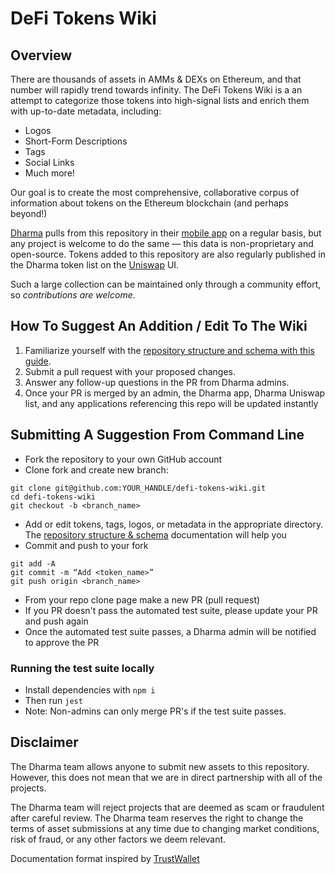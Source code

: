 # DeFi Tokens Wiki

## Overview

There are thousands of assets in AMMs & DEXs on Ethereum, and that number will rapidly trend towards infinity.  The DeFi Tokens Wiki is a an attempt to categorize those tokens into high-signal lists and enrich them with up-to-date metadata, including:

- Logos
- Short-Form Descriptions
- Tags
- Social Links
- Much more!

Our goal is to create the most comprehensive, collaborative corpus of information about tokens on the Ethereum blockchain (and perhaps beyond!)

[Dharma](https://dharma.io/) pulls from this repository in their [mobile app](https://apps.apple.com/us/app/dharma-save-send-globally/id1495144415) on a regular basis, but any project is welcome to do the same — this data is non-proprietary and open-source. Tokens added to this repository are also regularly published in the Dharma token list on the [Uniswap](https://uniswap.org/) UI.

Such a large collection can be maintained only through a community effort, so *contributions are welcome*.


## How To Suggest An Addition / Edit To The Wiki

1. Familiarize yourself with the [repository structure and schema with this guide](https://github.com/defi-wikis/defi-tokens-wiki/blob/master/documentation/REPOSITORY_LAYOUT_SCHEMA.md).
2. Submit a pull request with your proposed changes.
3. Answer any follow-up questions in the PR from Dharma admins.
4. Once your PR is merged by an admin, the Dharma app, Dharma Uniswap list, and any applications referencing this repo will be updated instantly


## Submitting A Suggestion From Command Line

- Fork the repository to your own GitHub account
- Clone fork and create new branch:

```
git clone git@github.com:YOUR_HANDLE/defi-tokens-wiki.git
cd defi-tokens-wiki
git checkout -b <branch_name>
```

- Add or edit tokens, tags, logos, or metadata in the appropriate directory. The [repository structure & schema](https://github.com/defi-wikis/defi-tokens-wiki/blob/master/documentation/REPOSITORY_LAYOUT_SCHEMA.md) documentation will help you
- Commit and push to your fork

```
git add -A
git commit -m “Add <token_name>”
git push origin <branch_name>
```

- From your repo clone page make a new PR (pull request)
- If you PR doesn't pass the automated test suite, please update your PR and push again
- Once the automated test suite passes, a Dharma admin will be notified to approve the PR


### Running the test suite locally
- Install dependencies with `npm i`
- Then run `jest`
- Note: Non-admins can only merge PR's if the test suite passes.


## Disclaimer
The Dharma team allows anyone to submit new assets to this repository. However, this does not mean that we are in direct partnership with all of the projects.

The Dharma team will reject projects that are deemed as scam or fraudulent after careful review.
The Dharma team reserves the right to change the terms of asset submissions at any time due to changing market conditions, risk of fraud, or any other factors we deem relevant.

Documentation format inspired by [TrustWallet](https://github.com/trustwallet/assets)
